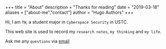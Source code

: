 +++
title = "About"
description = "Thanks for reading"
date = "2019-03-18"
aliases = ["about-me","contact"]
author = "Hugo Authors"
+++

Hi, I am `TW`, a student major in `Cyberspace Security` in USTC.

This web site is used to record my `research notes`, `my thinking` and `my life`. 

Ask me any `questions` via [email](mailto:weitang@mail.ustc.edu.cn)
